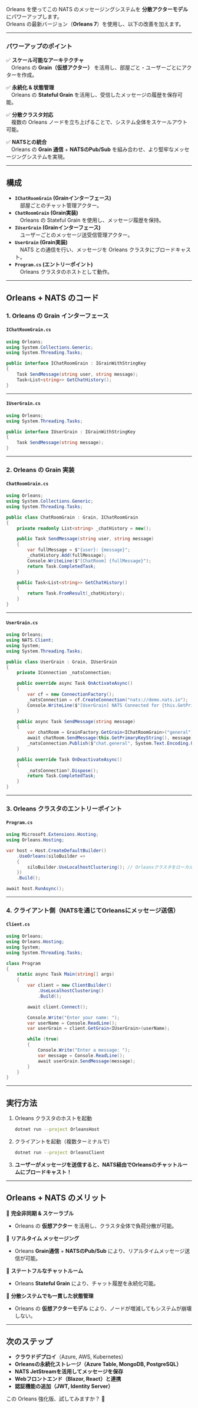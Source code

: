 ﻿Orleans を使ってこの NATS のメッセージングシステムを **分散アクターモデル** にパワーアップします。  
Orleans の最新バージョン（**Orleans 7**）を使用し、以下の改善を加えます。

---

### **パワーアップのポイント**
✅ **スケール可能なアーキテクチャ**  
　Orleans の **Grain（仮想アクター）** を活用し、部屋ごと・ユーザーごとにアクターを作成。  

✅ **永続化 & 状態管理**  
　Orleans の **Stateful Grain** を活用し、受信したメッセージの履歴を保存可能。  

✅ **分散クラスタ対応**  
　複数の Orleans ノードを立ち上げることで、システム全体をスケールアウト可能。  

✅ **NATSとの統合**  
　Orleans の **Grain 通信** + **NATSのPub/Sub** を組み合わせ、より堅牢なメッセージングシステムを実現。  

---

## **構成**
- **`IChatRoomGrain` (Grainインターフェース)**  
　部屋ごとのチャット管理アクター。
- **`ChatRoomGrain` (Grain実装)**  
　Orleans の Stateful Grain を使用し、メッセージ履歴を保持。
- **`IUserGrain` (Grainインターフェース)**  
　ユーザーごとのメッセージ送受信管理アクター。
- **`UserGrain` (Grain実装)**  
　NATS との通信を行い、メッセージを Orleans クラスタにブロードキャスト。
- **`Program.cs` (エントリーポイント)**  
　Orleans クラスタのホストとして動作。

---

## **Orleans + NATS のコード**
### **1. Orleans の Grain インターフェース**
#### **`IChatRoomGrain.cs`**
```csharp
using Orleans;
using System.Collections.Generic;
using System.Threading.Tasks;

public interface IChatRoomGrain : IGrainWithStringKey
{
    Task SendMessage(string user, string message);
    Task<List<string>> GetChatHistory();
}
```

---

#### **`IUserGrain.cs`**
```csharp
using Orleans;
using System.Threading.Tasks;

public interface IUserGrain : IGrainWithStringKey
{
    Task SendMessage(string message);
}
```

---

### **2. Orleans の Grain 実装**
#### **`ChatRoomGrain.cs`**
```csharp
using Orleans;
using System.Collections.Generic;
using System.Threading.Tasks;

public class ChatRoomGrain : Grain, IChatRoomGrain
{
    private readonly List<string> _chatHistory = new();

    public Task SendMessage(string user, string message)
    {
        var fullMessage = $"{user}: {message}";
        _chatHistory.Add(fullMessage);
        Console.WriteLine($"[ChatRoom] {fullMessage}");
        return Task.CompletedTask;
    }

    public Task<List<string>> GetChatHistory()
    {
        return Task.FromResult(_chatHistory);
    }
}
```

---

#### **`UserGrain.cs`**
```csharp
using Orleans;
using NATS.Client;
using System;
using System.Threading.Tasks;

public class UserGrain : Grain, IUserGrain
{
    private IConnection _natsConnection;

    public override async Task OnActivateAsync()
    {
        var cf = new ConnectionFactory();
        _natsConnection = cf.CreateConnection("nats://demo.nats.io");
        Console.WriteLine($"[UserGrain] NATS Connected for {this.GetPrimaryKeyString()}");
    }

    public async Task SendMessage(string message)
    {
        var chatRoom = GrainFactory.GetGrain<IChatRoomGrain>("general");
        await chatRoom.SendMessage(this.GetPrimaryKeyString(), message);
        _natsConnection.Publish($"chat.general", System.Text.Encoding.UTF8.GetBytes($"{this.GetPrimaryKeyString()}: {message}"));
    }

    public override Task OnDeactivateAsync()
    {
        _natsConnection?.Dispose();
        return Task.CompletedTask;
    }
}
```

---

### **3. Orleans クラスタのエントリーポイント**
#### **`Program.cs`**
```csharp
using Microsoft.Extensions.Hosting;
using Orleans.Hosting;

var host = Host.CreateDefaultBuilder()
    .UseOrleans(siloBuilder =>
    {
        siloBuilder.UseLocalhostClustering(); // Orleansクラスタをローカルで実行
    })
    .Build();

await host.RunAsync();
```

---

### **4. クライアント側（NATSを通じてOrleansにメッセージ送信）**
#### **`Client.cs`**
```csharp
using Orleans;
using Orleans.Hosting;
using System;
using System.Threading.Tasks;

class Program
{
    static async Task Main(string[] args)
    {
        var client = new ClientBuilder()
            .UseLocalhostClustering()
            .Build();

        await client.Connect();

        Console.Write("Enter your name: ");
        var userName = Console.ReadLine();
        var userGrain = client.GetGrain<IUserGrain>(userName);

        while (true)
        {
            Console.Write("Enter a message: ");
            var message = Console.ReadLine();
            await userGrain.SendMessage(message);
        }
    }
}
```

---

## **実行方法**
1. Orleans クラスタのホストを起動
   ```sh
   dotnet run --project OrleansHost
   ```
2. クライアントを起動（複数ターミナルで）
   ```sh
   dotnet run --project OrleansClient
   ```
3. **ユーザーがメッセージを送信すると、NATS経由でOrleansのチャットルームにブロードキャスト！**

---

## **Orleans + NATS のメリット**
🔹 **完全非同期 & スケーラブル**
   - Orleans の **仮想アクター** を活用し、クラスタ全体で負荷分散が可能。

🔹 **リアルタイム メッセージング**
   - Orleans **Grain通信** + **NATSのPub/Sub** により、リアルタイムメッセージ送信が可能。

🔹 **ステートフルなチャットルーム**
   - Orleans **Stateful Grain** により、チャット履歴を永続化可能。

🔹 **分散システムでも一貫した状態管理**
   - Orleans の **仮想アクターモデル** により、ノードが増減してもシステムが崩壊しない。

---

## **次のステップ**
- **クラウドデプロイ**（Azure, AWS, Kubernetes）
- **Orleansの永続化ストレージ（Azure Table, MongoDB, PostgreSQL）**
- **NATS JetStreamを活用してメッセージを保存**
- **Webフロントエンド（Blazor, React）と連携**
- **認証機能の追加（JWT, Identity Server）**

この Orleans 強化版、試してみますか？ 🚀